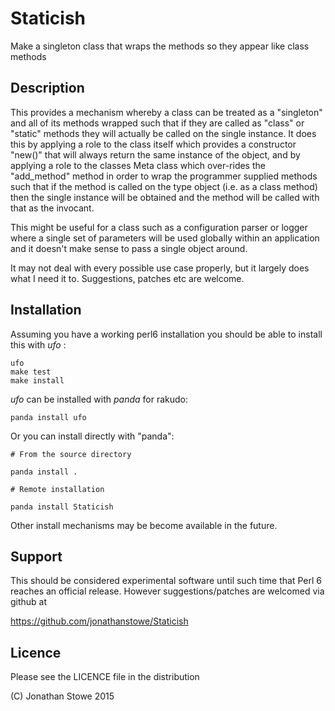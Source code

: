 # Staticish

Make a singleton class that wraps the methods so they appear like class methods

## Description

This provides a mechanism whereby a class can be treated as a "singleton" and all
of its methods wrapped such that if they are called as "class" or "static" methods
they will actually be called on the single instance.  It does this by applying a
role to the class itself which provides a constructor "new()"  that will always
return the same instance of the object, and by applying a role to the classes
Meta class which over-rides the "add_method" method in order to wrap the programmer
supplied methods such that if the method is called on the type object (i.e. as a 
class method) then the single instance will be obtained and the method will be
called with that as the invocant.

This might be useful for a class such as a configuration parser or logger where
a single set of parameters will be used globally within an application and it
doesn't make sense to pass a single object around.

It may not deal with every possible use case properly, but it largely does what
I need it to.  Suggestions, patches etc are welcome.

## Installation

Assuming you have a working perl6 installation you should be able to
install this with *ufo* :

    ufo
    make test
    make install

*ufo* can be installed with *panda* for rakudo:

    panda install ufo

Or you can install directly with "panda":

    # From the source directory
   
    panda install .

    # Remote installation

    panda install Staticish

Other install mechanisms may be become available in the future.

## Support

This should be considered experimental software until such time that
Perl 6 reaches an official release.  However suggestions/patches are
welcomed via github at

https://github.com/jonathanstowe/Staticish

## Licence

Please see the LICENCE file in the distribution

(C) Jonathan Stowe 2015
